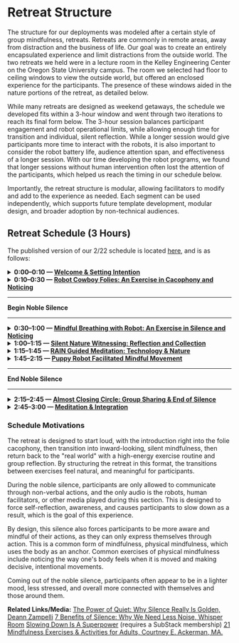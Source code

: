 # Retreat Structure

The structure for our deployments was modeled after a certain style of group mindfulness, retreats. Retreats are commonly in remote areas, away from distraction and the business of life. Our goal was to create an entirely encapsulated experience and limit distractions from the outside world. The two retreats we held were in a lecture room in the Kelley Engineering Center on the Oregon State University campus. The room we selected had floor to ceiling windows to view the outside world, but offered an enclosed experience for the participants. The presence of these windows aided in the nature portions of the retreat, as detailed below. 

While many retreats are designed as weekend getaways, the schedule we developed fits within a 3-hour window and went through two iterations to reach its final form below. The 3-hour session balances participant engagement and robot operational limits, while allowing enough time for transition and individual, silent reflection. While a longer session would give participants more time to interact with the robots, it is also important to consider the robot battery life, audience attention span, and effectiveness of a longer session. With our time developing the robot programs, we found that longer sessions without human intervention often lost the attention of the participants, which helped us reach the timing in our schedule below. 

Importantly, the retreat structure is modular, allowing facilitators to modify and add to the experience as needed. Each segment can be used independently, which supports future template development, modular design, and broader adoption by non-technical audiences.

##  Retreat Schedule (3 Hours)

The published version of our 2/22 schedule is located [here](./2_22%20Human-Robot%20Meditation%20Retreat%20II.pdf), and is as follows:

<details>

**<summary>0:00–0:10 — [Welcome & Setting Intention](./part1_welcome/README.md)</summary>**

- Pepper and Mini-Pupper welcome participants and introduce the retreat experience.
- Icebreaker activity led by the MC to build rapport and set a group intention.
- Emphasis on openness, curiosity, and grounding before mindfulness activities begin.

</details>

<details>

**<summary>0:10–0:30 — [Robot Cowboy Folies: An Exercise in Cacophony and Noticing](./part2_folies/README.md)</summary>**

- Audience reads a Hero’s Journey script alongside LLM-generated sound cues.
- Focus on the emotional impact of sound and storytelling.
- Encourages playfulness and awareness of collective rhythm and participation.

</details>

***
**Begin Noble Silence**
***
<details>

**<summary> 0:30–1:00 — [Mindful Breathing with Robot: An Exercise in Silence and Noticing](./part3_mindfulBreathing/README.md)</summary>**

- Guided breath meditation with soft, calming voice.
- Transitions into the silent portion of the retreat.
- Focused on grounding participants in the present and preparing for deeper reflection.

</details>

<details>

**<summary> 1:00–1:15 — [Silent Nature Witnessing: Reflection and Collection](./part4_nature/README.md)</summary>**

- Participants walk silently outside, observing the natural world mindfully.
- Tasked with bringing back a found object for robotic VLM (Vision-Language Model) analysis.
- Encourages solo reflection and deep environmental noticing.


</details>

<details>

**<summary> 1:15–1:45 — [RAIN Guided Meditation: Technology & Nature](./part5_RAIN/README.md)</summary>**

- A guided meditation inspired by Tara Brach’s R.A.I.N. technique.
- Combination of Pepper’s custom intro and human-guided audio.
- Offers emotional grounding and emphasizes mindfulness of thoughts and feelings.

</details>


<details>

**<summary> 1:45–2:15 — [Puppy Robot Facilitated Mindful Movement](./part6_puppy/README.md)</summary>**

- Quadruped-human movement mirroring activities.
- Includes yoga-inspired stretching followed by upbeat, exercise-based movement (e.g., Jane Fonda-style cardio).
- Highlights differences in human and robot body systems while promoting playful physical awareness.


</details>

***
**End Noble Silence**
***

<details>

**<summary> 2:15–2:45 — [Almost Closing Circle: Group Sharing & End of Silence](./part7_closing/)</summary>**

- Participants engage in partner-based feedback with a therapy-style chatbot.
- Practice active listening and reflection using robot-human dialogue.
- Marks the closing of the silent portion of the retreat.

</details>

<details>

**<summary> 2:45–3:00 — [Meditation & Integration](./part8_end/README.md)</summary>**

- Guided relaxation session with ocean sounds and robotic drum rhythms.
- Encourages participants to let go of tension and integrate their experience.
- Gentle close to the retreat, fostering inner calm and closure.

</details>

### Schedule Motivations

The retreat is designed to start loud, with the introduction right into the folie cacophony, then transition into inward-looking, silent mindfulness, then return back to the "real world" with a high-energy exercise routine and group reflection. By structuring the retreat in this format, the transitions between exercises feel natural, and meaningful for participants.

During the noble silence, participants are only allowed to communicate through non-verbal actions, and the only audio is the robots, human facilitators, or other media played during this section. This is designed to force self-reflection, awareness, and causes participants to slow down as a result, which is the goal of this experience. 

By design, this silence also forces participants to be more aware and mindful of their actions, as they can only express themselves through action. This is a common form of mindfulness, physical mindfulness, which uses the body as an anchor. Common exercises of physical mindfulness include noticing the way one's body feels when it is moved and making decisive, intentional movements. 

Coming out of the noble silence, participants often appear to be in a lighter mood, less stressed, and overall more connected with themselves and those around them. 


**Related Links/Media:**
[The Power of Quiet: Why Silence Really Is Golden, Deann Zampelli](https://www.montecitojournal.net/2024/12/03/the-power-of-quiet-why-silence-really-is-golden/)
[7 Benefits of Silence: Why We Need Less Noise, Whisper Room](https://www.whisperroom.com/blog/7-benefits-of-silence-why-we-need-less-noise#:~:text=Silence%20gives%20us%20the%20space,not%20just%20quiet%E2%80%94it's%20clarity.&text=Insight%3A%20When%20we%20turn%20down,we%20turn%20up%20internal%20insight.)
[Slowing Down Is A Superpower](https://coryallen.substack.com/p/slowing-down-is-a-superpower) (requires a SubStack membership)
[21 Mindfulness Exercises & Activities for Adults,  Courtney E. Ackerman, MA.](https://positivepsychology.com/mindfulness-exercises-techniques-activities/)